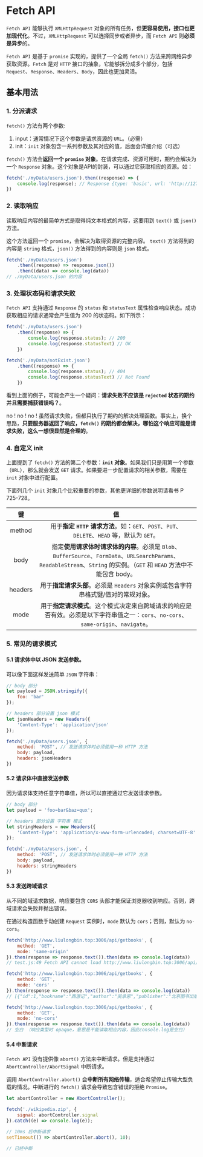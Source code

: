 # Fetch API

`Fetch API` 能够执行 `XMLHttpRequest` 对象的所有任务，但**更容易使用，接口也更加现代化**。不过，`XMLHttpRequest` 可以选择同步或者异步，而 `Fetch API` 则**必须是异步**的。

`Fetch API` 是基于 `promise` 实现的，提供了一个全局 `fetch()` 方法来跨网络异步获取资源。`Fetch` 是对 `HTTP` 接口的抽象，它能够拆分成多个部分，包括 `Request`、`Response`、`Headers`、`Body`，因此也更加灵活。

## 基本用法

### 1. 分派请求

`fetch()` 方法有两个参数:
1. input：通常情况下这个参数是请求资源的 `URL`。（必需）
2. init：`init` 对象包含一系列参数及其对应的值，后面会详细介绍（可选）

`fetch()` 方法会**返回一个 `promise` 对象**。在请求完成、资源可用时，期约会解决为一个 `Response` 对象。这个对象是API的封装，可以通过它获取相应的资源。如：

```js
fetch('./myData/users.json').then((response) => {
    console.log(response); // Response {type: 'basic', url: 'http://127.0.0.1:5500/Test/myData/users.json', redirected: false, status: 200, ok: true, …}
})
```

### 2. 读取响应
读取响应内容的最简单方式是取得纯文本格式的内容，这要用到 `text()` 或 `json()` 方法。

这个方法返回一个 `promise`，会解决为取得资源的完整内容。
`text()` 方法得到的内容是 `string` 格式，`json()` 方法得到的内容则是 `json` 格式。

```js
fetch('./myData/users.json')
    .then((response) => response.json())
    .then((data) => console.log(data))
// ./myData/users.json 的内容
```

### 3. 处理状态码和请求失败

`Fetch API` 支持通过 `Response` 的 `status` 和 `statusText` 属性检查响应状态。成功获取相应的请求通常会产生值为 200 的状态码。如下所示：

```js
fetch('./myData/users.json')
    .then((response) => {
        console.log(response.status); // 200
        console.log(response.statusText) // OK
    })

fetch('./myData/notExist.json')
    .then((response) => {
        console.log(response.status); // 404
        console.log(response.statusText) // Not Found
    })
```

看到上面的例子，可能会产生一个疑问：**请求失败不应该是 `rejected` 状态的期约并且需要捕获错误吗？**。

no ! no ! no ! 虽然请求失败，但都只执行了期约的解决处理函数。事实上，换个思路，**只要服务器返回了响应，`fetch()` 的期约都会解决，哪怕这个响应可能是请求失败，这么一想很显然是合理的**。

### 4. 自定义 init
上面提到了 `fetch()` 方法的第二个参数：**`init` 对象**。如果我们只是用第一个参数（`URL`），那么就会发送 `GET` 请求。如果要进一步配置请求的相关参数，需要在 `init` 对象中进行配置。

下面列几个 `init` 对象几个比较重要的参数，其他更详细的参数说明请看书 P 725-728。

键|值
:--:|:--:
method|用于**指定 `HTTP` 请求方法**。如：`GET`、`POST`、`PUT`、`DELETE`、`HEAD` 等，默认为 `GET`。
body|指定**使用请求体时请求体的内容**。必须是 `Blob`、`BufferSource`、`FormData`、`URLSearchParams`、`ReadableStream`、`String` 的实例。（`GET` 和 `HEAD` 方法中不能包含 body。
headers|用于**指定请求头部**。必须是 `Headers` 对象实例或包含字符串格式键/值对的常规对象。
mode|用于**指定请求模式**。这个模式决定来自跨域请求的响应是否有效。必须是以下字符串值之一：`cors`、`no-cors`、`same-origin`、`navigate`。

### 5. 常见的请求模式

#### 5.1 请求体中以 JSON 发送参数。

可以像下面这样发送简单 `JSON` 字符串：
```js
// body 部分
let payload = JSON.stringify({
    foo: 'bar'
});

// headers 部分设置 json 模式
let jsonHeaders = new Headers({
    'Content-Type': 'application/json'
});

fetch('./myData/users.json', {
    method: 'POST', // 发送请求体时必须使用一种 HTTP 方法
    body: payload,
    headers: jsonHeaders
})
```

#### 5.2 请求体中直接发送参数
因为请求体支持任意字符串值，所以可以直接通过它发送请求参数。
```js
// body 部分
let payload = 'foo=bar&baz=qux';

// headers 部分设置 字符串 模式
let stringHeaders = new Headers({
    'Content-Type': 'application/x-www-form-urlencoded; charset=UTF-8'
});

fetch('./myData/users.json', {
    method: 'POST', // 发送请求体时必须使用一种 HTTP 方法
    body: payload,
    headers: stringHeaders
})
```

#### 5.3 发送跨域请求

从不同的域请求数据，响应要包含 `CORS` 头部才能保证浏览器收到响应。否则，跨域请求会失败并抛出错误。

在通过构造函数手动创建 `Request` 实例时，`mode` 默认为 `cors`；否则，默认为 `no-cors`。

```js
fetch('http://www.liulongbin.top:3006/api/getbooks', {
    method: 'GET', 
    mode: 'same-origin'
}).then(response => response.text()).then(data => console.log(data))
// test.js:49 Fetch API cannot load http://www.liulongbin.top:3006/api/getbooks. Request mode is "same-origin" but the URL's origin is not same as the request origin

fetch('http://www.liulongbin.top:3006/api/getbooks', {
    method: 'GET', 
    mode: 'cors'
}).then(response => response.text()).then(data => console.log(data))
// [{"id":1,"bookname":"西游记","author":"吴承恩","publisher":"北京图书出版社"},{"id":2,"bookname":"红楼梦","author":"曹雪芹","publisher":"上海图书出版社"},{"id":3,"bookname":"三国演义","author":"罗贯中","publisher":"北京图书出版社"}]

fetch('http://www.liulongbin.top:3006/api/getbooks', {
    method: 'GET', 
    mode: 'no-cors'
}).then(response => response.text()).then(data => console.log(data))
// 空白 （响应类型时 opaque，意思是不能读取相应内容，因此console.log是空白）
```

#### 5.4 中断请求

`Fetch API` 没有提供像 `abort()` 方法来中断请求。但是支持通过 `AbortController/AbortSignal` 中断请求。

调用 `AbortController.abort()` 会**中断所有网络传输**，适合希望停止传输大型负载的情况。中断进行的 `fetch()` 请求会导致包含错误的拒绝 `Promise`。

```js
let abortController = new AbortController();

fetch('./wikipedia.zip', {
    signal: abortController.signal
}).catch((e) => console.log(e));

// 10ms 后中断请求
setTimeout(() => abortController.abort(), 10);

// 已经中断
```

